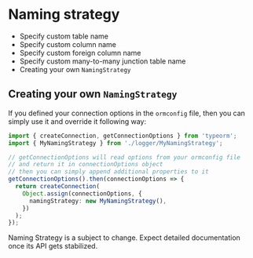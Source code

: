 # Naming strategy

- Specify custom table name
- Specify custom column name
- Specify custom foreign column name
- Specify custom many-to-many junction table name
- Creating your own `NamingStrategy`

## Creating your own `NamingStrategy`

If you defined your connection options in the `ormconfig` file,
then you can simply use it and override it following way:

```typescript
import { createConnection, getConnectionOptions } from 'typeorm';
import { MyNamingStrategy } from './logger/MyNamingStrategy';

// getConnectionOptions will read options from your ormconfig file
// and return it in connectionOptions object
// then you can simply append additional properties to it
getConnectionOptions().then(connectionOptions => {
  return createConnection(
    Object.assign(connectionOptions, {
      namingStrategy: new MyNamingStrategy(),
    })
  );
});
```

Naming Strategy is a subject to change.
Expect detailed documentation once its API gets stabilized.
